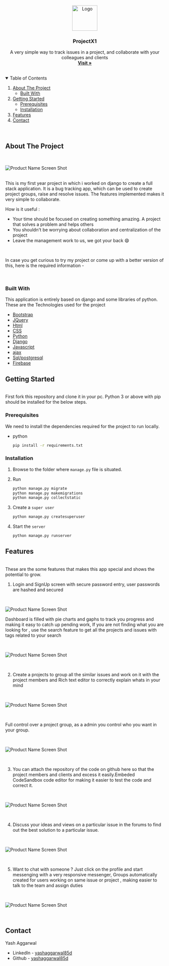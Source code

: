 <!-- PROJECT LOGO -->
<br />
<p align="center">
  <a href="https://github.com/yashaggarwal85d/projectx1">
    <img src="ReadmeFiles/logo.png" alt="Logo" width="80" height="80">
  </a>

  <h3 align="center">ProjectX1</h3>

  <p align="center">
    A very simple way to track issues in a project, and collaborate with your colleagues and clients
    <br />
    <a href="https://github.com/yashaggarwal85d/projectx1"><strong>Visit »</strong></a>
    <br />
    <br />
  </p>
</p>

<!-- TABLE OF CONTENTS -->
<details open="open">
  <summary>Table of Contents</summary>
  <ol>
    <li>
      <a href="#about-the-project">About The Project</a>
      <ul>
        <li><a href="#built-with">Built With</a></li>
      </ul>
    </li>
    <li>
      <a href="#getting-started">Getting Started</a>
      <ul>
        <li><a href="#prerequisites">Prerequisites</a></li>
        <li><a href="#installation">Installation</a></li>
      </ul>
    </li>
    <li><a href="#features">Features</a></li>
    <li><a href="#contact">Contact</a></li>
  </ol>
</details>
<br />
<!-- ABOUT THE PROJECT -->

## About The Project

<br />

![Product Name Screen Shot][product-screenshot]

<br />
This is my first year project in which i worked on django to create a full stack application.
It is a bug tracking app, which can be used to create project groups, raise and resolve issues.
The features implemented makes it very simple to collaborate.

How is it useful :

- Your time should be focused on creating something amazing. A project that solves a problem and helps others
- You shouldn't be worrying about collaboration and centralization of the project
- Leave the management work to us, we got your back :smile:

<br />

In case you get curious to try my project or come up with a better version of this, here is the required information -

<br />

### <b>Built With</b>

This application is entirely based on django and some libraries of python. These are the Technologies used for the project

- [Bootstrap](https://getbootstrap.com)
- [JQuery](https://jquery.com)
- [Html](https://laravel.com)
- [CSS](https://www.w3schools.com/css/)
- [Python](https://www.programiz.com/python-programming)
- [Django](https://www.djangoproject.com/)
- [Javascript](https://www.javascript.com/)
- [ajax](https://www.w3schools.com/js/js_ajax_intro.asp)
- [Sql/postgresql](https://www.w3schools.com/sql/default.Asp)
- [Firebase](https://firebase.google.com/)

<!-- GETTING STARTED -->

## Getting Started

<br />
First fork this repository and clone it in your pc. Python 3 or above with pip should be installed for the below steps.

### Prerequisites

We need to install the dependencies required for the project to run locally.

- python

  ```sh
  pip install -r requirements.txt
  ```

### Installation

1. Browse to the folder where `manage.py` file is situated.
2. Run

   ```sh
   python manage.py migrate
   python manage.py makemigrations
   python manage.py collectstatic
   ```

3. Create a `super user`

   ```sh
   python manage.py createsuperuser
   ```

4. Start the `server`

   ```sh
   python manage.py runserver
   ```

<!-- features EXAMPLES -->

## <b>Features</b>

<br />
These are the some features that makes this app special and shows the potential to grow.

<br />

1. Login and SignUp screen with secure password entry, user passwords are hashed and secured

<br />

![Product Name Screen Shot][product-screenshot1]

Dashboard is filled with pie charts and gaphs to track you progress and making it easy to catch up pending work, If you are not finding what you are looking for , use the search feature to get all the projects and issues with tags related to your search

<br />

![Product Name Screen Shot][product-screenshot]

<br />

2. Create a projects to group all the similar issues and work on it with the project members and Rich text editor to correctly explain whats in your mind

<br />

![Product Name Screen Shot][product-screenshot2]

   <br />

Full control over a project group, as a admin you control who you want in your group.

   <br />

![Product Name Screen Shot][product-screenshot3]

   <br />

3. You can attach the repository of the code on github here so that the project members and clients and excess it easily.Embeded CodeSandbox code editor for making it easier to test the code and correct it.

<br />

![Product Name Screen Shot][product-screenshot4]

<br />

4. Discuss your ideas and views on a particular issue in the forums to find out the best solution to a particular issue.

<br />

![Product Name Screen Shot][product-screenshot5]

   <br />

5. Want to chat with someone ? Just click on the profile and start messenging with a very responsive messenger, Groups automatically created for users working on same issue or project , making easier to talk to the team and assign duties

<br />

![Product Name Screen Shot][product-screenshot6]

   <br />

<!-- ROADMAP -->

## Contact

Yash Aggarwal

- LinkedIn - [yashaggarwal85d](https://www.linkedin.com/in/yashaggarwal85d/)
- Github - [yashaggarwal85d](https://github.com/yashaggarwal85d)

<!-- ACKNOWLEDGEMENTS -->

[product-screenshot]: ./ReadmeFiles/Screenshot.png
[product-screenshot1]: ./ReadmeFiles/Screenshot1.png
[product-screenshot2]: ./ReadmeFiles/Screenshot2.png
[product-screenshot3]: ./ReadmeFiles/Screenshot3.png
[product-screenshot4]: ./ReadmeFiles/Screenshot4.png
[product-screenshot5]: ./ReadmeFiles/Screenshot5.png
[product-screenshot6]: ./ReadmeFiles/Screenshot6.png
